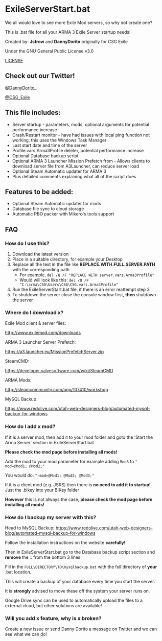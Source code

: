 # ExileServerStart.bat

We all would love to see more Exile Mod servers, so why not create one?

This is .bat file for all your ARMA 3 Exile Server startup needs!

Created by: **Jstrow** and **DannyDorito** originally for CSG Exile

Under the GNU General Public License v3.0

[LICENSE](https://github.com/DannyDorito/Exile-Server-Startup/blob/master/LICENSE)

## Check out our Twitter!
[@DannyDorito_](https://twitter.com/DannyDorito_)

[@CSG_Exile](https://twitter.com/CSG_Exile)

## This file includes:
* Server startup - parameters, mods, optional arguments for potential performance increase
* Crash/Restart monitor - have had issues with local ping function not working, this uses the Windows Task Manager
* Last start date and time of the server
* Profile.vars.Arma3Profile deleter, potential performance increase
* Optional Database backup script
* Optional ARMA 3 Launcher Mission Prefetch from  - Allows clients to download server file from A3Launcher, can reduce server load
* Optional Steam Automatic updater for ARMA 3
* Plus detailed comments explaining what all of the script does

## Features to be added:
* Optional Steam Automatic updater for mods
* Database file sync to cloud storage
* Automatic PBO packer with Mikero's tools support

## FAQ

### How do I use this?
1. Download the latest version
2. Place in a suitable directory, for example your Desktop
3. Replace all the text in the file like **REPLACE.WITH.FULL.SERVER.PATH** with the corresponding path
   - For example, ``del /Q /F "REPLACE WITH server.vars.Arma3Profile"``
   - Would will look like this: ``del /Q /F "C:\arma\CSG\Users\CSG\CSG.vars.Arma3Profile"``
4. Run the ExileServerStart.bat file, if there is an error reattempt step 3
5. To shutdown the server close the console window first, **then** shutdown the server

### Where do I download x?
Exile Mod client & server files:

http://www.exilemod.com/downloads

ARMA 3 Launcher Server Prefetch:

https://a3.launcher.eu/MissionPrefetchServer.zip

SteamCMD:

https://developer.valvesoftware.com/wiki/SteamCMD

ARMA Mods: 

http://steamcommunity.com/app/107410/workshop

MySQL Backup:

https://www.redolive.com/utah-web-designers-blog/automated-mysql-backup-for-windows

### How do I add x mod?
If it is a server mod, then add it to your mod folder and goto the 'Start the Arma Server' section in ExileServerStart.bat

**Please check the mod page before installing all mods!**

Add the mod to your mod parameter for example adding ``Mod3`` to ``"-mod=@Mod1; @Mod2;"``

You would do:
``"-mod=@Mod1; @Mod2; @Mod3;"``

If it is a client mod (e.g. JSRS) then there is **no need to add it to startup!** Just the .bikey into your BIKey folder

**However** this is not always the case, **please check the mod page before installing all mods!**

### How do I backup my server with this?
Head to MySQL Backup:
https://www.redolive.com/utah-web-designers-blog/automated-mysql-backup-for-windows

Follow the installation instructions on the website **carefully!**

Then in ExileServerStart.bat go to the Database backup script section and **remove** the :: from the bottom 3 lines

Fill in the ``FULL\DIRECTORY\TO\mysqlbackup.bat`` with the full directory of **your** .bat location.

This will create a backup of your database every time you start the server.

It is **strongly** advised to move these off the system your server runs on.

Google Drive sync can be used to automatically upload the files to a external cloud, but other solutions are available!

### Will you add x feature, why is x broken?
Create a new issue or send Danny Dorito a message on Twitter and we can see what we can do!